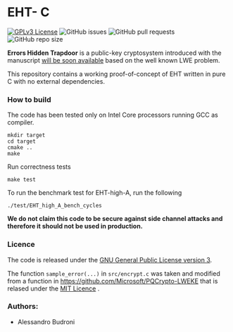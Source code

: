 # EHT- C

[![GPLv3 License](https://img.shields.io/badge/License-GPL%20v3-yellow.svg)](https://opensource.org/licenses/) ![GitHub issues](https://img.shields.io/github/issues/AlessandroBudroni/EHT-C) ![GitHub pull requests](https://img.shields.io/github/issues-pr/AlessandroBudroni/EHT-C) ![GitHub repo size](https://img.shields.io/github/repo-size/AlessandroBudroni/EHT-C)

**Errors Hidden Trapdoor** is a public-key cryptosystem introduced with the manuscript [will be soon available](..) based on the well known LWE problem.

This repository contains a working proof-of-concept of EHT written in pure C with no external dependencies. 

### How to build
The code has been tested only on Intel Core processors running GCC as compiler.

```
mkdir target
cd target
cmake ..
make
```
Run correctness tests
```
make test
```
To run the benchmark test for EHT-high-A, run the following

```
./test/EHT_high_A_bench_cycles

```
**We do not claim this code to be secure against side channel attacks and therefore it should not be used in production.**

### Licence
The code is released under the [GNU General Public License version 3](https://opensource.org/licenses/GPL-3.0).

The function `sample_error(...)` in `src/encrypt.c` was taken and modified from a function in https://github.com/Microsoft/PQCrypto-LWEKE that is relased under the [MIT Licence](https://opensource.org/licenses/MIT) .


### Authors:

- Alessandro Budroni
